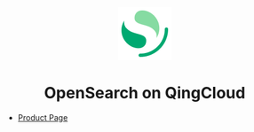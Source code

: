 <p align="center">
  <img src="./logo.png" alt="Logo" />
</p>
<h1 align="center">OpenSearch on QingCloud</h1>

- [Product Page](https://appcenter.qingcloud.com/apps/app-vfq8tq2k)